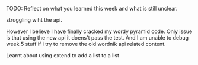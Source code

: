 TODO: Reflect on what you learned this week and what is still unclear.

struggling wiht the api.

However I believe I have finally cracked my wordy pyramid code. Only issue is that using the new api it doens't pass the test. And I am unable to debug week 5 stuff if i try to remove the old wordnik api related content.

Learnt about using extend to add a list to a list
